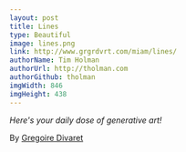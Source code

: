```yaml
---
layout: post
title: Lines
type: Beautiful
image: lines.png
link: http://www.grgrdvrt.com/miam/lines/
authorName: Tim Holman
authorUrl: http://tholman.com
authorGithub: tholman
imgWidth: 846
imgHeight: 438
---
```


_Here's your daily dose of generative art!_

By [Gregoire Divaret](grgrdvrt.com)

